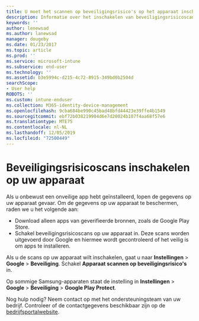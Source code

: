 ```yaml
---
title: U moet het scannen op beveiligingsrisico's op het apparaat inschakelen
description: Informatie over het inschakelen van beveiligingsrisicoscans op uw apparaat
keywords: ''
author: lenewsad
ms.author: lanewsad
manager: dougeby
ms.date: 01/23/2017
ms.topic: article
ms.prod: ''
ms.service: microsoft-intune
ms.subservice: end-user
ms.technology: ''
ms.assetid: b3e5994c-d215-4c72-8915-349bd0b2504d
searchScope:
- User help
ROBOTS: ''
ms.custom: intune-enduser
ms.collection: M365-identity-device-management
ms.openlocfilehash: 9cba684be990c45bad48bfd44423e39ffe4b1549
ms.sourcegitcommit: ebf72b038219904d6e7d20024b107f4aa68f57e6
ms.translationtype: MTE75
ms.contentlocale: nl-NL
ms.lasthandoff: 12/05/2019
ms.locfileid: "72500449"
---
```

# <a name="enable-security-threat-scans-on-your-device"></a>Beveiligingsrisicoscans inschakelen op uw apparaat 
Als u onbewust een onveilige app hebt geïnstalleerd, lopen de gegevens op uw apparaat gevaar. Om de gegevens op uw apparaat te beschermen, raden we u het volgende aan: 

* Download alleen apps van geverifieerde bronnen, zoals de Google Play Store.  
* Schakel beveiligingsrisicoscans op uw apparaat in. Deze scans worden uitgevoerd door Google en hiermee wordt gecontroleerd of het veilig is om apps te installeren.  

Als u de scans op uw apparaat wilt inschakelen, gaat u naar **Instellingen** > **Google** > **Beveiliging**. Schakel **Apparaat scannen op beveiligingsrisico's** in.  

Op sommige Samsung-apparaten staat de instelling in **Instellingen** > **Google** > **Beveiliging** > **Google Play Protect**.

Nog hulp nodig? Neem contact op met het ondersteuningsteam van uw bedrijf. Controleer of de contactgegevens beschikbaar zijn op de [bedrijfsportalwebsite](https://go.microsoft.com/fwlink/?linkid=2010980). 
